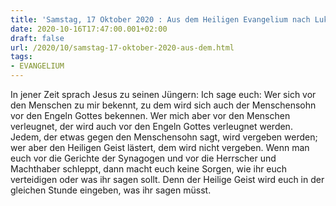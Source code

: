 ```yaml
---
title: 'Samstag, 17 Oktober 2020 : Aus dem Heiligen Evangelium nach Lukas - Lk 12,8-12.'
date: 2020-10-16T17:47:00.001+02:00
draft: false
url: /2020/10/samstag-17-oktober-2020-aus-dem.html
tags: 
- EVANGELIUM
---
```


In jener Zeit sprach Jesus zu seinen Jüngern: Ich sage euch: Wer sich vor den Menschen zu mir bekennt, zu dem wird sich auch der Menschensohn vor den Engeln Gottes bekennen. Wer mich aber vor den Menschen verleugnet, der wird auch vor den Engeln Gottes verleugnet werden. Jedem, der etwas gegen den Menschensohn sagt, wird vergeben werden; wer aber den Heiligen Geist lästert, dem wird nicht vergeben. Wenn man euch vor die Gerichte der Synagogen und vor die Herrscher und Machthaber schleppt, dann macht euch keine Sorgen, wie ihr euch verteidigen oder was ihr sagen sollt. Denn der Heilige Geist wird euch in der gleichen Stunde eingeben, was ihr sagen müsst.